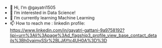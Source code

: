 - 👋 Hi, I’m @gayatri1505
- 👀 I’m interested in Data Science!
- 🌱 I’m currently learning Machine Learning
- 📫 How to reach me : 
linkedin profile: https://www.linkedin.com/in/gayatri-gattani-9a9758192?lipi=urn%3Ali%3Apage%3Ad_flagship3_profile_view_base_contact_details%3Bh0vaimySSr%2BLJAYtc4UH0A%3D%3D


<!---
gayatri1505/gayatri1505 is a ✨ special ✨ repository because its `README.md` (this file) appears on your GitHub profile.
You can click the Preview link to take a look at your changes.
--->
